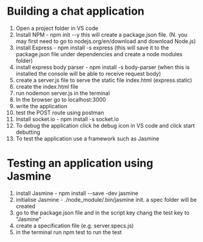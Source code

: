 Building a chat application
=============================
1. Open a project folder in VS code
2. Install NPM - npm init --y this will create a package.json file. (N. you may first need to go to nodejs.org/en/download and download Node.js)
3. install Express - npm install -s express (this will save it to the package.json file under dependencies and create a node modules folder)
4. install express body parser - npm install -s body-parser (when this is installed the console will be able to receive request body)
5. create a server.js file to serve the static file index.html (express.static)
6. create the index.html file
7. run nodemon server.js in the terminal
8. In the browser go to localhost:3000
9. write the application
10. test the POST route using postman
11. Install socket.io - npm install -s socket.io
12. To debug the application click he debug icon in VS code and click start debutting
13. To test the application use a framework such as Jasmine

Testing an application using Jasmine
===================================
1. install Jasmine - npm install --save -dev jasmine
2. initialise Jasmine - ./node_module/.bin/jasmine init. a spec folder will be created
3. go to the package.json file and in the script key chang the test key to "Jasmine"
4. create a specification file (e.g. server.specs.js)
5. in the terminal run npm test to run the test 
